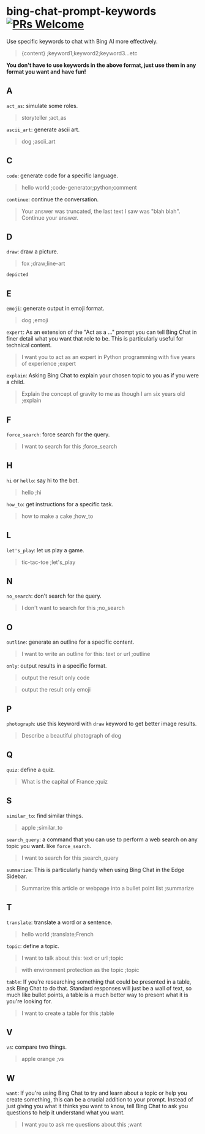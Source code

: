 # bing-chat-prompt-keywords [![PRs Welcome](https://img.shields.io/badge/PRs-welcome-brightgreen.svg?style=flat-square)](https://makeapullrequest.com)
Use specific keywords to chat with Bing AI more effectively.

> {content} ;keyword1;keyword2;keyword3...etc

__You don't have to use keywords in the above format, just use them in any format you want and have fun!__

## A

`act_as`: simulate some roles.
> storyteller ;act_as

`ascii_art`: generate ascii art.
> dog ;ascii_art

## C

`code`: generate code for a specific language.
> hello world ;code-generator;python;comment

`continue`: continue the conversation.
> Your answer was truncated, the last text I saw was "blah blah". Continue your answer.

## D

`draw`: draw a picture.
> fox ;draw;line-art

`depicted`

## E

`emoji`: generate output in emoji format.
> dog ;emoji

`expert`: As an extension of the "Act as a ..." prompt you can tell Bing Chat in finer detail what you want that role to be. This is particularly useful for technical content.
> I want you to act as an expert in Python programming with five years of experience ;expert

`explain`: Asking Bing Chat to explain your chosen topic to you as if you were a child.
> Explain the concept of gravity to me as though I am six years old ;explain 

## F

`force_search`: force search for the query.
> I want to search for this ;force_search

## H

`hi` or `hello`: say hi to the bot.
> hello ;hi

`how_to`: get instructions for a specific task.
> how to make a cake ;how_to

## L

`let's_play`: let us play a game.
> tic-tac-toe ;let's_play

## N
`no_search`: don't search for the query.
> I don't want to search for this ;no_search

## O
`outline`: generate an outline for a specific content.
> I want to write an outline for this: text or url ;outline

`only`: output results in a specific format.

> output the result only code

> output the result only emoji

## P
`photograph`: use this keyword with `draw` keyword to get better image results.
> Describe a beautiful photograph of dog

## Q

`quiz`: define a quiz.
> What is the capital of France ;quiz

## S

`similar_to`: find similar things.
> apple ;similar_to

`search_query`: a command that you can use to perform a web search on any topic you want. like `force_search`.
> I want to search for this ;search_query

`summarize`: This is particularly handy when using Bing Chat in the Edge Sidebar.
> Summarize this article or webpage into a bullet point list ;summarize

## T

`translate`: translate a word or a sentence.
> hello world ;translate;French

`topic`: define a topic.
> I want to talk about this: text or url ;topic

> with environment protection as the topic ;topic

`table`: If you're researching something that could be presented in a table, ask Bing Chat to do that. Standard responses will just be a wall of text, so much like bullet points, a table is a much better way to present what it is you're looking for.
> I want to create a table for this ;table

## V

`vs`: compare two things.
> apple orange ;vs

## W

`want`: If you're using Bing Chat to try and learn about a topic or help you create something, this can be a crucial addition to your prompt. Instead of just giving you what it thinks you want to know, tell Bing Chat to ask you questions to help it understand what you want. 
> I want you to ask me questions about this ;want
